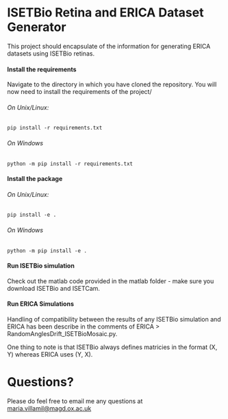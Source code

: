 # ISETBio Retina and ERICA Dataset Generator

This project should encapsulate of the information for generating ERICA datasets using ISETBio retinas.


#### Install the requirements
Navigate to the directory in which you have cloned the repository. 
You will now need to install the requirements of the project/

###### On Unix/Linux:
```
pip install -r requirements.txt
```
###### On Windows
```
python -m pip install -r requirements.txt
```

#### Install the package 

###### On Unix/Linux:
```
pip install -e .
```
###### On Windows
```
python -m pip install -e .
```

#### Run ISETBio simulation 
Check out the matlab code provided in the matlab folder - make sure you download ISETBio and ISETCam. 

#### Run ERICA Simulations 
Handling of compatibility between the results of any ISETBio simulation and ERICA has been describe in the comments of ERICA > RandomAnglesDrift_ISETBioMosaic.py.

One thing to note is that ISETBio always defines matricies in the format (X, Y) whereas ERICA uses (Y, X). 

# Questions?
Please do feel free to email me any questions at maria.villamil@magd.ox.ac.uk

